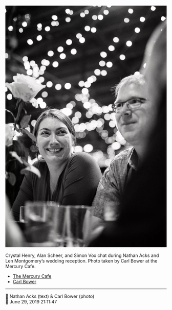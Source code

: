![Crystal Henry, Alan Scheer, and Simon Vox chat](assets/f83f1a8b6a1fc06b08ac4ca04baadb0b.webp)

Crystal Henry, Alan Scheer, and Simon Vox chat during Nathan Acks and Len Montgomery’s wedding reception. Photo taken by Carl Bower at the Mercury Cafe.

* [The Mercury Cafe](http://mercurycafe.com)
* [Carl Bower](https://carlbowerphotos.com)

- - - -

<span aria-hidden="true">👥</span> Nathan Acks (text) & Carl Bower (photo)  
<span aria-hidden="true">📅</span> June 29, 2019 21:11:47
